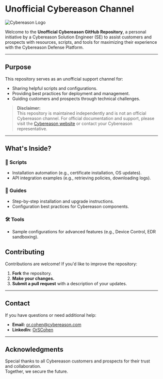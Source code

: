 # **Unofficial Cybereason Channel**

![Cybereason Logo](https://upload.wikimedia.org/wikipedia/en/1/1b/Cybereason_logo.png)

Welcome to the **Unofficial Cybereason GitHub Repository**, a personal initiative by a Cybereason Solution Engineer (SE) to assist customers and prospects with resources, scripts, and tools for maximizing their experience with the Cybereason Defense Platform.

---

## **Purpose**

This repository serves as an unofficial support channel for:
- Sharing helpful scripts and configurations.
- Providing best practices for deployment and management.
- Guiding customers and prospects through technical challenges.

> **Disclaimer:**  
> This repository is maintained independently and is not an official Cybereason channel. For official documentation and support, please visit the [Cybereason website](https://www.nest.cybereason.com) or contact your Cybereason representative.

---

## **What's Inside?**

### 🔧 **Scripts**
- Installation automation (e.g., certificate installation, OS updates).
- API integration examples (e.g., retrieving policies, downloading logs).

### 📖 **Guides**
- Step-by-step installation and upgrade instructions.
- Configuration best practices for Cybereason components.

### 🛠️ **Tools**
- Sample configurations for advanced features (e.g., Device Control, EDR sandboxing).

## **Contributing**

Contributions are welcome! If you'd like to improve the repository:

1. **Fork** the repository.
2. **Make your changes.**
3. **Submit a pull request** with a description of your updates.

---

## **Contact**

If you have questions or need additional help:

- **Email:** [or.cohen@cybereason.com](mailto:or.cohen@cybereason.com)
- **LinkedIn:** [OrSCohen]([https://linkedin.com/in/your-profile](https://www.linkedin.com/in/orscohen/))

---

## **Acknowledgments**

Special thanks to all Cybereason customers and prospects for their trust and collaboration.  
Together, we secure the future.

